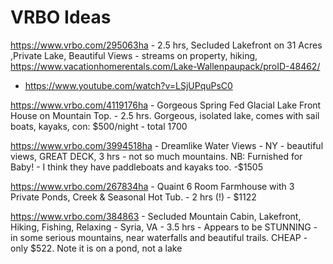 

 # VRBO Ideas

https://www.vrbo.com/295063ha - 2.5 hrs, Secluded Lakefront on 31 Acres ,Private Lake, Beautiful Views - streams on property, hiking, https://www.vacationhomerentals.com/Lake-Wallenpaupack/proID-48462/
- https://www.youtube.com/watch?v=LSjUPquPsC0


https://www.vrbo.com/4119176ha - Gorgeous Spring Fed Glacial Lake Front House on Mountain Top. - 2.5 hrs. Gorgeous, isolated lake, comes with sail boats, kayaks, con: $500/night - total 1700


https://www.vrbo.com/3994518ha - Dreamlike Water Views - NY - beautiful views, GREAT DECK, 3 hrs - not so much mountains. NB: Furnished for Baby! - I think they have paddleboats and kayaks too. -$1505

https://www.vrbo.com/267834ha - Quaint 6 Room Farmhouse with 3 Private Ponds, Creek & Seasonal Hot Tub. - 2 hrs (!) - $1122


https://www.vrbo.com/384863 - Secluded Mountain Cabin, Lakefront, Hiking, Fishing, Relaxing - Syria, VA - 3.5 hrs - Appears to be STUNNING - in some serious mountains, near waterfalls and beautiful trails. CHEAP - only $522. Note it is on a pond, not a lake 

